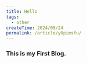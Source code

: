 ```yaml
---
title: Hello
tags:
  - other
createTime: 2024/09/24 
permalink: /article/y0pimsfu/
---
```


### This is my First Blog.
